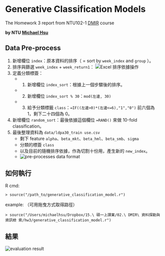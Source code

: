 # Generative Classification Models

The Homework 3 report from NTU102-1 [DMIR](https://ceiba.ntu.edu.tw/course/99b512/index.htm) course

**by NTU [Michael Hsu](http://michaelhsu.tw/ "blog")**


## Data Pre-process

1. 新增欄位 `index`：原本資料的排序（ = sort by `week_index` and `group` ）。
2. 排序與篩選 `week_index` + `week_return1`： ![Excel 排序依據操作](https://raw.github.com/evenchange4/102-1_DMIR_Hw3_Generative-Classification-Models/master/img/preprocess%201%20sort.PNG)
3. 定義分類標簽：
	- 1. 新增欄位 `index_sort`：根據上一個步驟後的排序。
	- 2. 新增欄位 `index_sort % 30`：`mod(左邊, 30)`
	- 3. 給予分類標籤 `class`：`=IF((左邊>0)*(左邊<=6),"1","0")` 前六個為 1，剩下二十四個為 0。
4. 新增欄位 `random_sort`：最後依據這個欄位 `=RAND()` 來做 10-fold classification。
5. 最後整理資料為 `data/ldpa30_train use.csv`
	- 剩下 feature `alpha`、`beta_mkt`、`beta_hml`、`beta_smb`、`sigma`
	- 分類的標簽 `class`
	- 以及目前的隨機排序依據，作為切割十份用，產生新的 `new_index`。
	- ![pre-processes data format](https://raw.github.com/evenchange4/102-1_DMIR_Hw3_Generative-Classification-Models/master/img/pre-proessed%20data.png)


## 如何執行

R cmd:

```
> source("/path_to/generative_classification_model.r")
```

example: （可用拖曳方式取得路徑）

```
> source("/Users/michaelhsu/Dropbox/15.\ 碩一上課業/02.\ DMIR\ 資料探勘與資訊檢 索/hw3/generative_classification_model.r")
```

## 結果
![evaluation result](https://raw.github.com/evenchange4/102-1_DMIR_Hw3_Generative-Classification-Models/master/img/result.png)